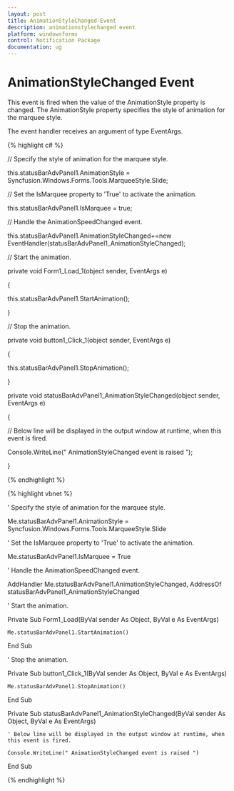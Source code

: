 ```yaml
---
layout: post
title: AnimationStyleChanged-Event
description: animationstylechanged event
platform: windowsforms
control: Notification Package 
documentation: ug
---
```


# AnimationStyleChanged Event

This event is fired when the value of the AnimationStyle property is changed. The AnimationStyle property specifies the style of animation for the marquee style.

The event handler receives an argument of type EventArgs.

{% highlight c# %}



// Specify the style of animation for the marquee style.

this.statusBarAdvPanel1.AnimationStyle = Syncfusion.Windows.Forms.Tools.MarqueeStyle.Slide;

// Set the IsMarquee property to 'True' to activate the animation.

this.statusBarAdvPanel1.IsMarquee = true;



// Handle the AnimationSpeedChanged event.

this.statusBarAdvPanel1.AnimationStyleChanged+=new EventHandler(statusBarAdvPanel1_AnimationStyleChanged);



// Start the animation.

private void Form1_Load_1(object sender, EventArgs e)

{

this.statusBarAdvPanel1.StartAnimation();

}



// Stop the animation.

private void button1_Click_1(object sender, EventArgs e)

{

this.statusBarAdvPanel1.StopAnimation();

}



private void statusBarAdvPanel1_AnimationStyleChanged(object sender, EventArgs e)

{

// Below line will be displayed in the output window at runtime, when this event is fired.

Console.WriteLine(" AnimationStyleChanged event is raised ");

}

{% endhighlight %}

{% highlight vbnet %}



' Specify the style of animation for the marquee style. 

Me.statusBarAdvPanel1.AnimationStyle = Syncfusion.Windows.Forms.Tools.MarqueeStyle.Slide 

' Set the IsMarquee property to 'True' to activate the animation. 

Me.statusBarAdvPanel1.IsMarquee = True 



' Handle the AnimationSpeedChanged event. 

AddHandler Me.statusBarAdvPanel1.AnimationStyleChanged, AddressOf statusBarAdvPanel1_AnimationStyleChanged 





' Start the animation. 

Private Sub Form1_Load(ByVal sender As Object, ByVal e As EventArgs)

    Me.statusBarAdvPanel1.StartAnimation()

End Sub



' Stop the animation. 

Private Sub button1_Click_1(ByVal sender As Object, ByVal e As EventArgs)

    Me.statusBarAdvPanel1.StopAnimation()

End Sub



Private Sub statusBarAdvPanel1_AnimationStyleChanged(ByVal sender As Object, ByVal e As EventArgs)

    ' Below line will be displayed in the output window at runtime, when this event is fired. 

    Console.WriteLine(" AnimationStyleChanged event is raised ")

End Sub

{% endhighlight %}

